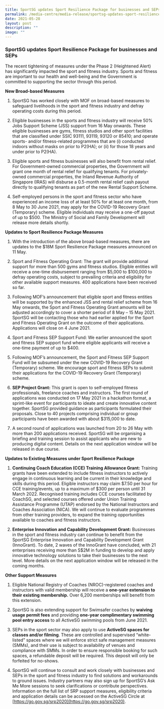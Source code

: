 ```yaml
---
title: SportSG updates Sport Resilience Package for businesses and SEPs
permalink: /media-centre/media-release/sportsg-updates-sport-resilience-package-for-businesses-and-seps/
date: 2021-05-28
layout: post
description: ""
image: ""
---
```

### **SportSG updates Sport Resilience Package for businesses and SEPs**

The recent tightening of measures under the Phase 2 (Heightened Alert) has significantly impacted the sport and fitness industry. Sports and fitness are important to our health and well-being and the Government is committed to supporting the sector through this period.

**New Broad-based Measures**

1. SportSG has worked closely with MOF on broad-based measures to safeguard livelihoods in the sport and fitness industry and defray operating costs during this period.

2. Eligible businesses in the sports and fitness industry will receive 50% Jobs Support Scheme (JSS) support from 16 May onwards. These eligible businesses are gyms, fitness studios and other sport facilities that are classified under SSIC 93111, 93119, 93120 or 85410; and operate sports- and/or fitness-related programmes that are (i) conducted indoors without masks on prior to P2(HA); or (ii) for those 18 years and under prior to P2(HA).

3. Eligible sports and fitness businesses will also benefit from rental relief. For Government-owned commercial properties, the Government will grant one month of rental relief for qualifying tenants. For privately-owned commercial properties, the Inland Revenue Authority of Singapore (IRAS) will disburse a 0.5-month rental relief cash payout directly to qualifying tenants as part of the new Rental Support Scheme.

4. Self-employed persons in the sport and fitness sector who have experienced an income loss of at least 50% for at least one month, from 8 May to 30 June 2021, may apply for the COVID-19 Recovery Grant (Temporary) scheme. Eligible individuals may receive a one-off payout of up to $500. The Ministry of Social and Family Development will release more details shortly.

**Updates to Sport Resilience Package Measures**

1. With the introduction of the above broad-based measures, there are updates to the $18M Sport Resilience Package measures announced on 11 May.

2. Sport and Fitness Operating Grant: The grant will provide additional support for more than 500 gyms and fitness studios. Eligible entities will receive a one-time disbursement ranging from $5,000 to $100,000 to defray operating costs, subject to prevailing criteria and eligibility for other available support measures. 400 applications have been received so far.

3. Following MOF’s announcement that eligible sport and fitness entities will be supported by the enhanced JSS and rental relief scheme from 16 May onwards, the Sport and Fitness Operating Grant amounts will be adjusted accordingly to cover a shorter period of 8 May – 15 May 2021. SportSG will be contacting those who had earlier applied for the Sport and Fitness Operating Grant on the outcome of their applications. Applications will close on 4 June 2021.

4. Sport and Fitness SEP Support Fund: We earlier announced the sport and fitness SEP support fund where eligible applicants will receive a one-time payment of up to $400.

5. Following MOF’s announcement, the Sport and Fitness SEP Support Fund will be subsumed under the new COVID-19 Recovery Grant (Temporary) scheme. We encourage sport and fitness SEPs to submit their applications for the COVID-19 Recovery Grant (Temporary) scheme.

6. **SEP Project Grant:** This grant is open to self-employed fitness professionals, freelance coaches and instructors. The first round of applications was conducted on 17 May 2021 in a hackathon format, a sprint-like event for participants to ideate and create innovative content together. SportSG provided guidance as participants formulated their proposals. Close to 40 projects comprising individual or group participants have been awarded with about $315,000 to date.

7. A second round of applications was launched from 20 to 26 May with more than 200 applications received. SportSG will be organising a briefing and training session to assist applicants who are new to producing digital content. Details on the next application window will be released in due course.

**Updates to Existing Measures under Sport Resilience Package**

1. **Continuing Coach Education (CCE) Training Allowance Grant:** Training grants have been extended to include fitness instructors to actively engage in continuous learning and be current in their knowledge and skills during this period. Eligible instructors may claim $7.50 per hour for CCE training/events, up to a maximum of $300 per person until 31 March 2022. Recognised training includes CCE courses facilitated by CoachSG, and selected courses offered under Union Training Assistance Programme (UTAP) endorsed by the National Instructors and Coaches Association (NICA). We will continue to evaluate programmes from other training providers, to expand the training opportunities available to coaches and fitness instructors.

2. **Enterprise Innovation and Capability Development Grant:** Businesses in the sport and fitness industry can continue to benefit from the SportSG Enterprise Innovation and Capability Development Grant (InnoGrant). To date, 2 waves of the InnoGrant have concluded, with 21 enterprises receiving more than S$2M in funding to develop and apply innovative technology solutions to take their businesses to the next level. More details on the next application window will be released in the coming months.

**Other Support Measures**

1. Eligible National Registry of Coaches (NROC)-registered coaches and instructors with valid membership will receive a **one-year extension to their existing membership.** Over 6,200 memberships will benefit from this extension.

2. SportSG is also extending support for Swimsafer coaches by **waiving usage permit fees** and providing **one-year complimentary swimming pool entry access** to all ActiveSG swimming pools from June 2021.

3. SEPs in the sport sector may also apply to use **ActiveSG spaces for classes and/or filming**. These are controlled and supervised “white-listed” spaces where we will enforce strict safe management measures (SMMs), and their use is subject to availability of venues and compliance with SMMs. In order to ensure responsible booking for such spaces, a refundable deposit will be required. This deposit will only be forfeited for no-shows.

4. SportSG will continue to consult and work closely with businesses and SEPs in the sport and fitness industry to find solutions and workarounds to ground issues. Industry partners may also sign up for SportSG’s Ask Me More sessions to seek clarifications or contribute perspectives. Information on the full list of SRP support measures, eligibility criteria and application details can be accessed on the ActiveSG Circle at [https://go.gov.sg/srp2020](https://go.gov.sg/srp2020).